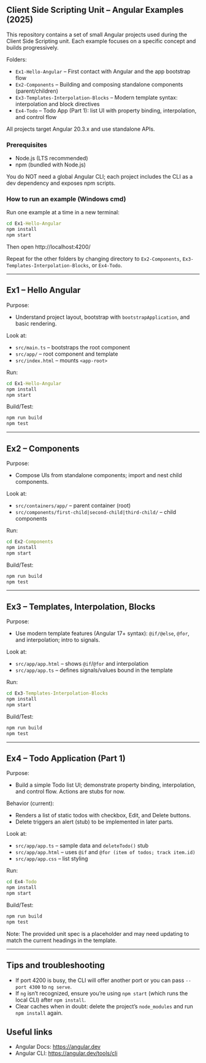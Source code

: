 ## Client Side Scripting Unit – Angular Examples (2025)

This repository contains a set of small Angular projects used during the Client Side Scripting unit. Each example focuses on a specific concept and builds progressively.

Folders:
- `Ex1-Hello-Angular` – First contact with Angular and the app bootstrap flow
- `Ex2-Components` – Building and composing standalone components (parent/children)
- `Ex3-Templates-Interpolation-Blocks` – Modern template syntax: interpolation and block directives
- `Ex4-Todo` – Todo App (Part 1): list UI with property binding, interpolation, and control flow

All projects target Angular 20.3.x and use standalone APIs.

### Prerequisites
- Node.js (LTS recommended)
- npm (bundled with Node.js)

You do NOT need a global Angular CLI; each project includes the CLI as a dev dependency and exposes npm scripts.

### How to run an example (Windows cmd)
Run one example at a time in a new terminal:

```bat
cd Ex1-Hello-Angular
npm install
npm start
```

Then open http://localhost:4200/

Repeat for the other folders by changing directory to `Ex2-Components`, `Ex3-Templates-Interpolation-Blocks`, or `Ex4-Todo`.

---

## Ex1 – Hello Angular
Purpose:
- Understand project layout, bootstrap with `bootstrapApplication`, and basic rendering.

Look at:
- `src/main.ts` – bootstraps the root component
- `src/app/` – root component and template
- `src/index.html` – mounts `<app-root>`

Run:
```bat
cd Ex1-Hello-Angular
npm install
npm start
```

Build/Test:
```bat
npm run build
npm test
```

---

## Ex2 – Components
Purpose:
- Compose UIs from standalone components; import and nest child components.

Look at:
- `src/containers/app/` – parent container (root)
- `src/components/first-child|second-child|third-child/` – child components

Run:
```bat
cd Ex2-Components
npm install
npm start
```

Build/Test:
```bat
npm run build
npm test
```

---

## Ex3 – Templates, Interpolation, Blocks
Purpose:
- Use modern template features (Angular 17+ syntax): `@if/@else`, `@for`, and interpolation; intro to signals.

Look at:
- `src/app/app.html` – shows `@if`/`@for` and interpolation
- `src/app/app.ts` – defines signals/values bound in the template

Run:
```bat
cd Ex3-Templates-Interpolation-Blocks
npm install
npm start
```

Build/Test:
```bat
npm run build
npm test
```

---

## Ex4 – Todo Application (Part 1)
Purpose:
- Build a simple Todo list UI; demonstrate property binding, interpolation, and control flow. Actions are stubs for now.

Behavior (current):
- Renders a list of static todos with checkbox, Edit, and Delete buttons.
- Delete triggers an alert (stub) to be implemented in later parts.

Look at:
- `src/app/app.ts` – sample data and `deleteTodo()` stub
- `src/app/app.html` – uses `@if` and `@for (item of todos; track item.id)`
- `src/app/app.css` – list styling

Run:
```bat
cd Ex4-Todo
npm install
npm start
```

Build/Test:
```bat
npm run build
npm test
```

Note: The provided unit spec is a placeholder and may need updating to match the current headings in the template.

---

## Tips and troubleshooting
- If port 4200 is busy, the CLI will offer another port or you can pass `--port 4300` to `ng serve`.
- If `ng` isn’t recognized, ensure you’re using `npm start` (which runs the local CLI) after `npm install`.
- Clear caches when in doubt: delete the project’s `node_modules` and run `npm install` again.

## Useful links
- Angular Docs: https://angular.dev
- Angular CLI: https://angular.dev/tools/cli

